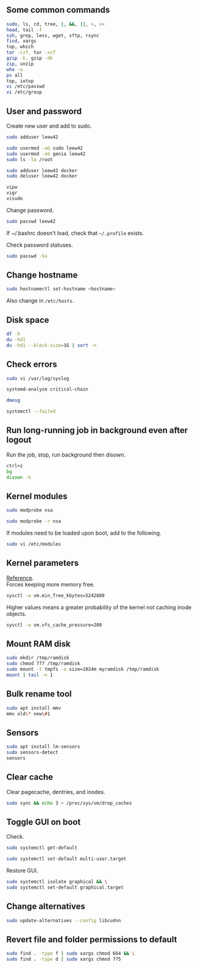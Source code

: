 ## Some common commands
```bash
sudo, ls, cd, tree, |, &&, ||, >, >>
head, tail -f
ssh, grep, less, wget, sftp, rsync
find, xargs
top, which
tar -czf, tar -xzf
gzip -k, gzip -dk
zip, unzip
who -a
ps all
top, iotop
vi /etc/passwd
vi /etc/group
```

## User and password
Create new user and add to sudo.
```bash
sudo adduser leew42
```
```bash
sudo usermod -aG sudo leew42
sudo usermod -aG genia leew42
sudo ls -la /root
```
```bash
sudo adduser leew42 docker
sudo deluser leew42 docker
```
```bash
vipw
vigr
visudo
```

Change password.
```bash
sudo passwd leew42
```
If ~/.bashrc doesn't load, check that `~/.profile` exists.

Check password statuses.
```bash
sudo passwd -Sa
```

## Change hostname
```bash
sudo hostnamectl set-hostname <hostname>
```
Also change in `/etc/hosts`.

## Disk space
```bash
df -h
du -hd1
du -hd1 --block-size=1G | sort -n
```

## Check errors
```bash
sudo vi /var/log/syslog
```
```bash
systemd-analyze critical-chain
```
```bash
dmesg
```
```bash
systemctl --failed
```

## Run long-running job in background even after logout
Run the job, stop, run background then disown.
```bash
ctrl+z
bg
disown -h
```

## Kernel modules
```bash
sudo modprobe nsa
```
```bash
sudo modprobe -r nsa
```

If modules need to be loaded upon boot, add to the following.
```bash
sudo vi /etc/modules
```

## Kernel parameters
[Reference](https://docs.kernel.org/admin-guide/sysctl/vm.html).  
Forces keeping more memory free.
```bash
sysctl -w vm.min_free_kbytes=5242880
```
Higher values means a greater probability of the kernel not caching inode objects.
```bash
sysctl -w vm.vfs_cache_pressure=200
```

## Mount RAM disk
```bash
sudo mkdir /tmp/ramdisk
sudo chmod 777 /tmp/ramdisk
sudo mount -t tmpfs -o size=1024m myramdisk /tmp/ramdisk
mount | tail -n 1
```

## Bulk rename tool
```bash
sudo apt install mmv
mmv old\* new\#1
```

## Sensors
```bash
sudo apt install lm-sensors
sudo sensors-detect
sensors
```

## Clear cache
Clear pagecache, dentries, and inodes.
```bash
sudo sync && echo 3 > /proc/sys/vm/drop_caches
```

## Toggle GUI on boot
Check.
```bash
sudo systemctl get-default
```
```bash
sudo systemctl set-default multi-user.target
```

Restore GUI.
```bash
sudo systemctl isolate graphical && \
sudo systemctl set-default graphical.target
```

## Change alternatives
```bash
sudo update-alternatives --config libcudnn
```

## Revert file and folder permissions to default
```bash
sudo find . -type f | sudo xargs chmod 664 && \
sudo find . -type d | sudo xargs chmod 775
```
